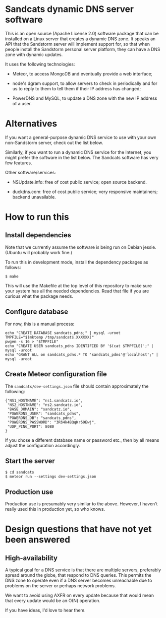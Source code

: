 # Sandcats dynamic DNS server software

This is an open source (Apache License 2.0) software package that can
be installed on a Linux server that creates a dynamic DNS zone. It
speaks an API that the Sandstorm server will implement support for, so
that when people install the Sandstorm personal server platform, they
can have a DNS zone with dynamic updates.

It uses the following technologies:

* Meteor, to access MongoDB and eventually provide a web interface;

* node's dgram support, to allow servers to check in periodically and
  for us to reply to them to tell them if their IP address has
  changed;

* PowerDNS and MySQL, to update a DNS zone with the new IP address of
  a user.

# Alternatives

If you want a general-purpose dynamic DNS service to use with your own
non-Sandstorm server, check out the list below.

Similarly, if you want to run a dynamic DNS service for the Internet,
you might prefer the software in the list below. The Sandcats software
has very few features.

Other software/services:

* NSUpdate.info: free of cost public service; open source backend.

* duckdns.com: free of cost public service; very responsive
  maintainers; backend unavailable.

# How to run this

## Install dependencies

Note that we currently assume the software is being run on Debian
jessie. (Ubuntu will probably work fine.)

To run this in development mode, install the dependency packages as
follows:

```
$ make
```

This will use the Makefile at the top level of this repository to make
sure your system has all the needed dependencies. Read that file if
you are curious what the package needs.

## Configure database

For now, this is a manual process:

```
echo "CREATE DATABASE sandcats_pdns;" | mysql -uroot
TMPFILE="$(mktemp /tmp/sandcats.XXXXXX)"
pwgen -s 16 > "$TMPFILE"
echo "CREATE USER sandcats_pdns IDENTIFIED BY '$(cat $TMPFILE)';" | mysql -uroot
echo "GRANT ALL on sandcats_pdns.* TO 'sandcats_pdns'@'localhost';" | mysql -uroot
```

## Create Meteor configuration file

The `sandcats/dev-settings.json` file should contain approximately the following:

```
{"NS1_HOSTNAME": "ns1.sandcatz.io",
 "NS2_HOSTNAME": "ns2.sandcatz.io",
 "BASE_DOMAIN": "sandcatz.io",
 "POWERDNS_USER": "sandcats_pdns",
 "POWERDNS_DB": "sandcats_pdns",
 "POWERDNS_PASSWORD": "3Rb4k4BQqKr59Ewj",
 "UDP_PING_PORT": 8080
}
```

If you chose a different database name or password etc., then by all
means adjust the configuration accordingly.

## Start the server

```
$ cd sandcats
$ meteor run --settings dev-settings.json
```

## Production use

Production use is presumably very similar to the above. However, I
haven't really used this in production yet, so who knows.

# Design questions that have not yet been answered

## High-availability

A typical goal for a DNS service is that there are multiple servers,
preferably spread around the globe, that respond to DNS queries. This
permits the DNS zone to operate even if a DNS server becomes
unreachable due to problems on the server or perhaps network problems.

We want to avoid using AXFR on every update because that would mean
that every update would be an O(N) operation.

If you have ideas, I'd love to hear them.
